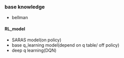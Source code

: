 ### base knowledge
- bellman 


#### RL_model 
- SARAS model(on policy)
- base q_learning model(depend on q table/ off policy)
- deep q learning(DQN)